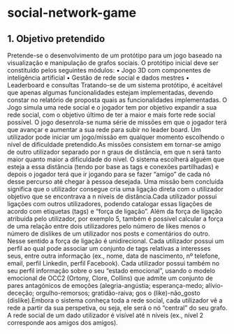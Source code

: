 # social-network-game

## 1. Objetivo pretendido

Pretende-se o desenvolvimento de um protótipo para um jogo baseado na visualização e manipulação de grafos sociais.
O protótipo inicial deve ser constituído pelos seguintes módulos:
• Jogo 3D com componentes de inteligência artificial
• Gestão de rede social e dados mestres
• Leaderboard e consultas
Tratando-se de um sistema protótipo, é aceitável que apenas algumas funcionalidades estejam implementadas, devendo constar no relatório de proposta quais as funcionalidades implementadas. O Jogo simula uma rede social e o jogador tem por objetivo expandir a sua rede social, com o objetivo último de ter a maior e mais forte rede social possível. O jogo desenrola-se numa série de missões em que o jogador terá que avançar e aumentar a sua rede para subir no leader board. Um utilizador pode iniciar um jogo/missão em qualquer momento escolhendo o nível de dificuldade pretendido.As missões consistem em tornar-se amigo de outro utilizador separado por n graus de distância, em que n será tanto maior quanto maior a dificuldade do nível. O sistema escolherá alguém que esteja a essa distância (tendo por base as tags e conexões partilhadas) e depois o jogador terá que ir jogando para se fazer “amigo” de cada nó desse percurso até chegar à pessoa desejada. Uma missão bem concluída significa que o utilizador consegue cria uma ligação direta com o utilizador objetivo que se encontrava a n níveis de distância.Cada utilizador possui ligações com outros utilizadores, podendo catalogar essas ligações de acordo com etiquetas (tags) e “força de ligação”. Além da força de ligação atribuída pelo utilizador, por exemplo 5, também é possível calcular a força de uma relação entre dois utilizadores pelo número de likes menos o número de dislikes de um utilizador nos posts e comentários do outro. Nesse sentido a força de ligação é unidirecional. Cada utilizador possui um perfil ao qual pode associar um conjunto de tags relativas a interesses seus, entre outra informação (ex., nome, data de nascimento, nº telefone, email, perfil Linkedin, perfil Facebook). Cada utilizador possui também no seu perfil informação sobre o seu “estado emocional”, usando o modelo emocional de OCC2 (Ortony, Clore, Collins) que admite um conjunto de pares antagónicos de emoções (alegria-angústia; esperança-medo; alívio-deceção; orgulho-remorsos; gratidão-raiva; gos 
o (like)-não_gosto (dislike).Embora o sistema conheça toda a rede social, cada utilizador vê a rede a partir da sua perspetiva, ou seja, ele será o nó “central” do seu grafo. A rede social de um dado utilizador é visível até n níveis (ex., nível 2 corresponde aos amigos dos amigos). 

